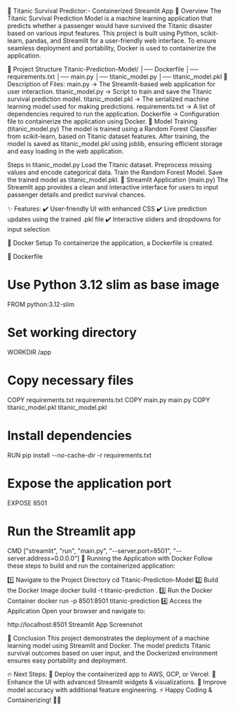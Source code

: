 🚢 Titanic Survival Predictor:- Containerized Streamlit App
📌 Overview
The Titanic Survival Prediction Model is a machine learning application that predicts whether a passenger would have survived the Titanic disaster based on various input features. This project is built using Python, scikit-learn, pandas, and Streamlit for a user-friendly web interface. To ensure seamless deployment and portability, Docker is used to containerize the application.

📂 Project Structure
Titanic-Prediction-Model/
│── Dockerfile
│── requirements.txt
│── main.py
│── titanic_model.py
│── titanic_model.pkl
📜 Description of Files:
main.py → The Streamlit-based web application for user interaction.
titanic_model.py → Script to train and save the Titanic survival prediction model.
titanic_model.pkl → The serialized machine learning model used for making predictions.
requirements.txt → A list of dependencies required to run the application.
Dockerfile → Configuration file to containerize the application using Docker.
🤖 Model Training (titanic_model.py)
The model is trained using a Random Forest Classifier from scikit-learn, based on Titanic dataset features. After training, the model is saved as titanic_model.pkl using joblib, ensuring efficient storage and easy loading in the web application.

Steps in titanic_model.py
Load the Titanic dataset.
Preprocess missing values and encode categorical data.
Train the Random Forest Model.
Save the trained model as titanic_model.pkl.
🎨 Streamlit Application (main.py)
The Streamlit app provides a clean and interactive interface for users to input passenger details and predict survival chances.

✨ Features:
✔️ User-friendly UI with enhanced CSS ✔️ Live prediction updates using the trained .pkl file ✔️ Interactive sliders and dropdowns for input selection

🐳 Docker Setup
To containerize the application, a Dockerfile is created.

📄 Dockerfile
# Use Python 3.12 slim as base image
FROM python:3.12-slim

# Set working directory
WORKDIR /app

# Copy necessary files
COPY requirements.txt requirements.txt
COPY main.py main.py
COPY titanic_model.pkl titanic_model.pkl

# Install dependencies
RUN pip install --no-cache-dir -r requirements.txt

# Expose the application port
EXPOSE 8501

# Run the Streamlit app
CMD ["streamlit", "run", "main.py", "--server.port=8501", "--server.address=0.0.0.0"]
🚀 Running the Application with Docker
Follow these steps to build and run the containerized application:

1️⃣ Navigate to the Project Directory
cd Titanic-Prediction-Model
2️⃣ Build the Docker Image
docker build -t titanic-prediction .
3️⃣ Run the Docker Container
docker run -p 8501:8501 titanic-prediction
4️⃣ Access the Application
Open your browser and navigate to:

http://localhost:8501
Streamlit App Screenshot



🎯 Conclusion
This project demonstrates the deployment of a machine learning model using Streamlit and Docker. The model predicts Titanic survival outcomes based on user input, and the Dockerized environment ensures easy portability and deployment.

🔥 Next Steps:
🚀 Deploy the containerized app to AWS, GCP, or Vercel.
🎨 Enhance the UI with advanced Streamlit widgets & visualizations.
🧠 Improve model accuracy with additional feature engineering.
⚡ Happy Coding & Containerizing! 🐳🚢
